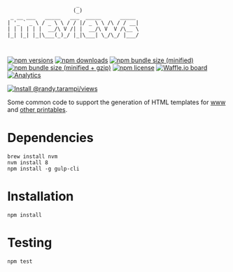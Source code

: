 ```
                      _                   
                     (_)                  
 _ __ ___   _____   ___  _____      _____ 
| '_ ` _ \ / _ \ \ / / |/ _ \ \ /\ / / __|
| | | | | |  __/\ V /| |  __/\ V  V /\__ \
|_| |_| |_|\___(_)_/ |_|\___| \_/\_/ |___/
                                          
                                          
```

[![npm versions](https://img.shields.io/npm/v/@randy.tarampi/views.svg?style=flat-square)](https://www.npmjs.com/package/@randy.tarampi/views) [![npm downloads](https://img.shields.io/npm/dt/@randy.tarampi/views.svg?style=flat-square)](https://www.npmjs.com/package/@randy.tarampi/views) [![npm bundle size (minified)](https://img.shields.io/bundlephobia/min/react.svg?style=flat-square)](https://www.npmjs.com/package/@randy.tarampi/views) [![npm bundle size (minified + gzip)](https://img.shields.io/bundlephobia/minzip/react.svg?style=flat-square)](https://www.npmjs.com/package/@randy.tarampi/views) [![npm license](https://img.shields.io/npm/l/@randy.tarampi/views.svg?registry_uri=https%3A%2F%2Fregistry.npmjs.com&style=flat-square)](https://www.npmjs.com/package/@randy.tarampi/views)  [![Waffle.io board](https://badge.waffle.io/randytarampi/randytarampi.github.io.svg?columns=all&style=flat-square)](https://waffle.io/randytarampi/randytarampi.github.io) [![Analytics](https://ga-beacon.appspot.com/UA-50921068-1/github/randytarampi/me/tree/master/packages/views?flat&useReferrer)](https://github.com/igrigorik/ga-beacon)

[![Install @randy.tarampi/views](https://nodeico.herokuapp.com/@randy.tarampi/views.svg)](https://www.npmjs.com/package/@randy.tarampi/views)

Some common code to support the generation of HTML templates for [www](../www) and [other printables](../printables).

# Dependencies

```
brew install nvm
nvm install 8
npm install -g gulp-cli
```

# Installation

```
npm install
```

# Testing

```
npm test
```
